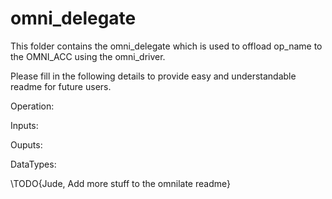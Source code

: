 # omni_delegate

This folder contains the omni_delegate which is used to offload op_name to the OMNI_ACC using the omni_driver.

Please fill in the following details to provide easy and understandable readme for future users.

Operation:

Inputs:

Ouputs:

DataTypes:

\TODO{Jude, Add more stuff to the omnilate readme}